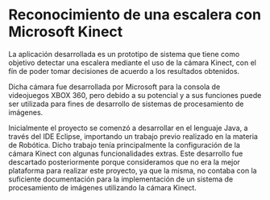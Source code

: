 
# Reconocimiento de una escalera con Microsoft Kinect


La aplicación desarrollada es un prototipo de sistema que tiene como objetivo detectar una escalera mediante el uso de la cámara Kinect, con el fín de poder tomar decisiones de acuerdo a los resultados obtenidos.

Dicha cámara fue desarrollada por Microsoft para la consola de videojuegos XBOX 360, pero debido a su potencial y a sus funciones puede ser utilizada para fines de desarrollo de sistemas de procesamiento de imágenes.

Inicialmente el proyecto se comenzó a desarrollar en el lenguaje Java, a través del IDE Eclipse, importando un trabajo previo realizado en la materia de Robótica. Dicho trabajo tenía principalmente la configuración de la cámara Kinect con algunas funcionalidades extras. Este desarrollo fue descartado posteriormente porque consideramos que no era la mejor plataforma para realizar este proyecto, ya que la misma, no contaba con la suficiente documentación para la implementación de un sistema de procesamiento de imágenes utilizando la cámara Kinect. 

